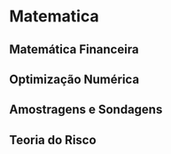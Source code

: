 # Matematica

## Matemática Financeira

## Optimização Numérica

## Amostragens e Sondagens

## Teoria do Risco
